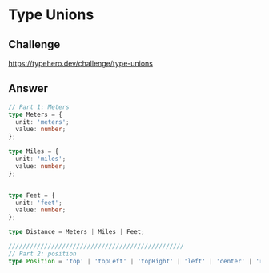 # Type Unions

## Challenge

https://typehero.dev/challenge/type-unions

## Answer

```ts
// Part 1: Meters
type Meters = {
  unit: 'meters';
  value: number;
};

type Miles = {
  unit: 'miles';
  value: number;
};


type Feet = {
  unit: 'feet';
  value: number;
};

type Distance = Meters | Miles | Feet;

/////////////////////////////////////////////////
// Part 2: position
type Position = 'top' | 'topLeft' | 'topRight' | 'left' | 'center' | 'right' | 'bottomLeft' | 'bottom' | 'bottomRight';
```